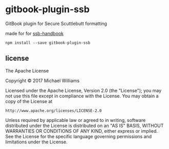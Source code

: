 # gitbook-plugin-ssb

GitBook plugin for Secure Scuttlebutt formatting

made for for [ssb-handbook](https://github.com/ssbc/ssb-handbook)

```shell
npm install --save gitbook-plugin-ssb
```

## license

The Apache License

Copyright &copy; 2017 Michael Williams

Licensed under the Apache License, Version 2.0 (the "License");
you may not use this file except in compliance with the License.
You may obtain a copy of the License at

    http://www.apache.org/licenses/LICENSE-2.0

Unless required by applicable law or agreed to in writing, software
distributed under the License is distributed on an "AS IS" BASIS,
WITHOUT WARRANTIES OR CONDITIONS OF ANY KIND, either express or implied.
See the License for the specific language governing permissions and
limitations under the License.
